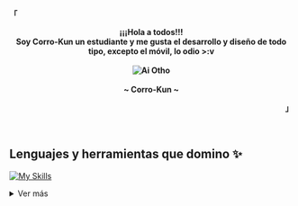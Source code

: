 <!-- Perfil -->
<p align="left"><strong><samp>「</samp></strong></p>

<p align="center">
    <b>
        ¡¡¡Hola a todos!!!
        <br>
        Soy Corro-Kun un estudiante y me gusta el desarrollo y diseño de todo tipo, excepto el móvil, lo odio >:v
        <br>
        <br>
        <img src="Ai.gif" alt="Ai Otho">
        <br>
        <br>
        ~ Corro-Kun ~
    </b>
</p>

<p align="right"><strong><samp>」</samp></strong></p>

<br>

## Lenguajes y herramientas que domino ✨

[![My Skills](https://skillicons.dev/icons?i=html,css,js,py,cs,mysql,nodejs,react,vite,express,linux,git,github,vscode)]()

<details>
    <summary>Ver más </summary>

## Detalles 👌

[![GitHub Streak](https://streak-stats.demolab.com?user=Corro-Kun&theme=dark&hide_border=true&border_radius=5&locale=es&type=png&background=45%2C1A1919%2C242424&fire=0F90EB&ring=0F9BEB&currStreakLabel=0FA4EB&dates=1FA9EBA2&currStreakNum=0F90EB&sideLabels=0AB3F7&sideNums=0F90EB)](https://git.io/streak-stats)
    
[![Top Langs](https://github-readme-stats.vercel.app/api/top-langs/?username=Corro-Kun&layout=compact&line_height=21&border_radius=20&hide_border=true&bg_color=20212C&text_color=81A1C1&title_color=81A1C1&icon_color=17A2FF")](https://github.com/anuraghazra/github-readme-stats)

</details>
